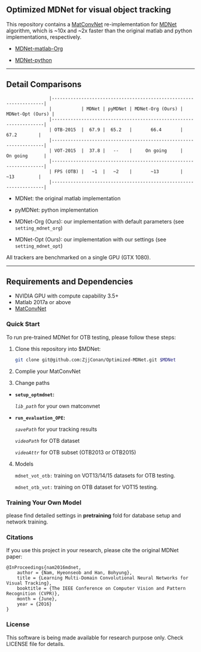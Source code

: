 ## Optimized MDNet for visual object tracking

This repository contains a [MatConvNet](http://www.vlfeat.org/matconvnet/) re-implementation for [MDNet](https://www.cv-foundation.org/openaccess/content_cvpr_2016/papers/Nam_Learning_Multi-Domain_Convolutional_CVPR_2016_paper.pdf) algorithm, which is  ~10x and ~2x faster than the original matlab and python implementations, respectively.

- [MDNet-matlab-Org](https://github.com/HyeonseobNam/MDNet)

- [MDNet-python](https://github.com/HyeonseobNam/py-MDNet)

--------------------------------------------

## Detail Comparisons
```shell
                |-------------------------------------------------------------------|
                |           | MDNet | pyMDNet | MDNet-Org (Ours) | MDNet-Opt (Ours) |
                |-------------------------------------------------------------------|
                | OTB-2015  |  67.9 |  65.2   |       66.4       |      67.2        |
                |-------------------------------------------------------------------|
                | VOT-2015  |  37.8 |   --    |     On going     |    On going      |
                |-------------------------------------------------------------------|
                | FPS (OTB) |   ~1  |   ~2    |       ~13        |      ~13         |
                |-------------------------------------------------------------------|
```

- MDNet: the original matlab implementation

- pyMDNet: python implementation

- MDNet-Org (Ours): our implementation with default parameters (see `setting_mdnet_org`)

- MDNet-Opt (Ours): our implementation with our settings (see `setting_mdnet_opt`)

All trackers are benchmarked on a single GPU (GTX 1080).

---------------------------------------

## Requirements and Dependencies

- NVIDIA GPU with compute capability 3.5+
- Matlab 2017a or above
- [MatConvNet](http://www.vlfeat.org/matconvnet/)


### Quick Start

To run pre-trained MDNet for OTB testing, please follow these steps:

1. Clone this repository into $MDNet:

   ```bash
   git clone git@github.com:ZjjConan/Optimized-MDNet.git $MDNet
   ```

2. Complie your MatConvNet

3. Change paths

- **`setup_optmdnet`:**

    *`lib_path`* for your own matconvnet

- **`run_evaluation_OPE`:**

    *`savePath`* for your tracking results

    *`videoPath`* for OTB dataset
    
    *`videoAttr`* for OTB subset (OTB2013 or OTB2015)

4. Models

    `mdnet_vot_otb:` training on VOT13/14/15 datasets for OTB testing.

    `mdnet_otb_vot:` training on OTB dataset for VOT15 testing.

### Training Your Own Model

please find detailed settings in **pretraining** fold for database setup and network training.


### Citations
If you use this project in your research, please cite the original MDNet paper:

    @InProceedings{nam2016mdnet,
        author = {Nam, Hyeonseob and Han, Bohyung},
        title = {Learning Multi-Domain Convolutional Neural Networks for Visual Tracking},
        booktitle = {The IEEE Conference on Computer Vision and Pattern Recognition (CVPR)},
        month = {June},
        year = {2016}
    }

### License

This software is being made available for research purpose only. Check LICENSE file for details.